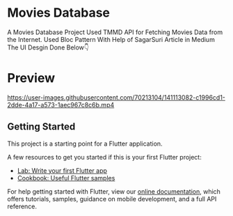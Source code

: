 # Movies Database

A Movies Database Project Used TMMD API for Fetching Movies Data from the Internet. Used Bloc Pattern With Help of SagarSuri Article in Medium
The UI Desgin Done Below👇
# Preview 
https://user-images.githubusercontent.com/70213104/141113082-c1996cd1-2dde-4a17-a573-1aec967c8c6b.mp4


## Getting Started

This project is a starting point for a Flutter application.

A few resources to get you started if this is your first Flutter project:

- [Lab: Write your first Flutter app](https://flutter.dev/docs/get-started/codelab)
- [Cookbook: Useful Flutter samples](https://flutter.dev/docs/cookbook)

For help getting started with Flutter, view our
[online documentation](https://flutter.dev/docs), which offers tutorials,
samples, guidance on mobile development, and a full API reference.
